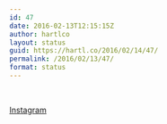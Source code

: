 ```yaml
---
id: 47
date: 2016-02-13T12:15:15Z
author: hartlco
layout: status
guid: https://hartl.co/2016/02/14/47/
permalink: /2016/02/13/47/
format: status
---
```

&nbsp;[<img src="https://i0.wp.com/hartl.co/wp-content/uploads/2016/02/img_0493-2.jpg?w=760&#038;ssl=1" alt="" data-recalc-dims="1" />](https://i0.wp.com/hartl.co/wp-content/uploads/2016/02/img_0493-2.jpg?ssl=1)&nbsp;
  
[Instagram](https://instagram.com/p/BBuwPOtkgTG/)